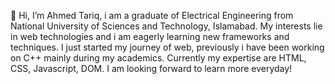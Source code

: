 👋 Hi, I’m Ahmed Tariq, i am a graduate of Electrical Engineering from National University of Sciences and Technology, Islamabad. My interests lie in web technologies and i am eagerly learning new frameworks and techniques.
I just started my journey of web, previously i have been working on C++ mainly during my academics. Currently my expertise are HTML, CSS, Javascript, DOM. I am looking forward to learn more everyday!


<!---
Ahmedtariq08/Ahmedtariq08 is a ✨ special ✨ repository because its `README.md` (this file) appears on your GitHub profile.
You can click the Preview link to take a look at your changes.
--->
